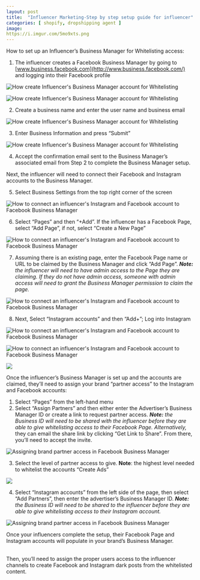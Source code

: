 ```yaml
---
layout: post
title:  "Influencer Marketing-Step by step setup guide for influencer"
categories: [ shopify, dropshipping agent ]
image:   
https://i.imgur.com/5mo9xts.png
---
```


How to set up an Influencer’s Business Manager for Whitelisting access:

1.  The influencer creates a Facebook Business Manager by going to  [www.business.facebook.com](http://www.business.facebook.com/)  and logging into their Facebook profile

![How create Influencer's Business Manager account for Whitelisting](https://assets-global.website-files.com/6262fe724d25445de8349b10/6262fe734d2544de1334a0fd_5fcc3ebd54f8990e9e022bf4_5e7cc2b385cc2b5e4bcb40f5_MBUDQyPgooDUnTn8fDjkY1wCa_MrHvtk6HM7nC41J6NnbYMwf60rPUwbJYMSg5CZqglJabUbQqmJlKlYwL2-CEcWM_7F8yyb_vrWysxgmmXD6A7cPxXLH83yGEEkn0Dq1XFQhki2.png)

![How create Influencer's Business Manager account for Whitelisting](https://assets-global.website-files.com/6262fe724d25445de8349b10/6262fe734d2544ffd534a101_5fcc3ebdd56c1a32445a3343_5e7cc2b3e8ecadc52bf2e577_Dz_Z33zp4dLLwnlMh1xZcp-us9VNeV7GKMOb7rbsYx2aTb_DQGylCpiwZjHzw3G0bp30Z56C29s6MeqwA-vL1WrW6nqPS92kvMnHuASwNgFI0LcAVWV08DH3Lq84bYSUltzVaDoA.png)

2.  Create a business name and enter the user name and business email

![How create Influencer's Business Manager account for Whitelisting](https://assets-global.website-files.com/6262fe724d25445de8349b10/6262fe734d25444df034a0f9_5fcc3ebd4a3b637afc301b04_5e7cc2b3d0a7e831491b4d95_PXCtNOXKIMTfZMwlXo8QVAaJeGHPYVfHo8CgxMi34tBTw19tOesKQkn6QexpSiEOvpetuHqC4E_r02F8YlIf24Jlsi4O0yTqQU8ukJcm9pqcnksDy7rLLFVRZ8-8ZAHRSSGIAmsr.png)

3.  Enter Business Information and press “Submit”

![How create Influencer's Business Manager account for Whitelisting](https://assets-global.website-files.com/6262fe724d25445de8349b10/6262fe734d2544e35434a0fc_5fcc3ebd2eaeca95e6689083_5e7cc2b39f4f4b6cfe5dbe4a_x7UkpnZGVRmLgzpbkF-EstgkYuT_uKx12nLNXTCy5rM93ndyZcs-ntsBpx8Q3pRCJxf1nnWuzzFfoRl_uWlXQAu_94DFy-8F6UhT_L_0SCVzEcpGfym_vv2teWWewqRM8LfnhSOl.png)

4.  Accept the confirmation email sent to the Business Manager’s associated email from Step 2 to complete the Business Manager setup.

Next, the influencer will need to connect their Facebook and Instagram accounts to the Business Manager.

5.  Select Business Settings from the top right corner of the screen

![How to connect an influencer's Instagram and Facebook account to Facebook Business Manager](https://assets-global.website-files.com/6262fe724d25445de8349b10/6262fe734d2544627234a0fa_5fcc3ebd6f6f3b0ece7ab3ce_5e7cc2b3711666c70ebdde9b_fYPsTTLdF76mxwNUmZqnHnnsV9w3SVZNtH5OU7037BjcRHWQCYk6_FlmF9Jrsv377NpZWYz48uEBQdJt8RcZWfuQ5Xz9FPD1lJhjs1ZT_9IdClvbeJnJh6S18xsXMb3_68WA8_2K.png)

6.  Select “Pages” and then “+Add”. If the influencer has a Facebook Page, select “Add Page”, if not, select “Create a New Page”

![How to connect an influencer's Instagram and Facebook account to Facebook Business Manager](https://assets-global.website-files.com/6262fe724d25445de8349b10/6262fe734d25445ef834a0fe_5fcc3ebd99fc031ed1f9a547_5e7cc2b310d3bc85a415a2d8_yRScO_Rbiwho6PKUjuf41GY5_msZcjpXX9ffIS-_n5MQp3kQ9haf8G5vsc-Jk4Tdw9EQgvD6VdgXBiljwNVewzzaAbay7P6Vc3LAgnmO4plUA1mtwm6Vp0GdcbNKZqoUT8h-Z8nF.png)

7.  Assuming there is an existing page, enter the Facebook Page name or URL to be claimed by the Business Manager and click “Add Page”.  **_Note:_** _the influencer will need to have admin access to the Page they are claiming. If they do not have admin access, someone with admin access will need to grant the Business Manager permission to claim the page._

![How to connect an influencer's Instagram and Facebook account to Facebook Business Manager](https://assets-global.website-files.com/6262fe724d25445de8349b10/6262fe734d25447a2e34a103_5fcc3ebd81272936a82813f7_5e7cc2b37fd7cec2e96449ff_7rb09V6IVHxQBuriDBEmrlbteoCgb4RHXxcPZYrysHabHmgC0Rmrrkkpgs-1upF4oHIXFYgU8PpCyPWzswhDmoyTUWB9pg-5e3dv4FSkBZtBSxiNsxHESbP7usr4BedG25zpZE9x.png)

8.  Next, Select “Instagram accounts” and then “Add+”; Log into Instagram

![How to connect an influencer's Instagram and Facebook account to Facebook Business Manager](https://assets-global.website-files.com/6262fe724d25445de8349b10/6262fe734d25441bdf34a100_5fcc3ebd153f7e4000dc8485_5e7cc2b378b7c5cf375c1be8_PkzU4q3N8H4Yf1FZdl-61owUGZJJRc1KjjCyPx1wGfWe9KMzrwQO4nCBbpxfsqlZhlEgtYXiavR_3-BHuFy5cHU4WSzwBJXSYSJazut_znr3wV9ziW2LaWRLlvrymbFKKV4v3Bxo.png)

![How to connect an influencer's Instagram and Facebook account to Facebook Business Manager](https://assets-global.website-files.com/6262fe724d25445de8349b10/6262fe734d2544faad34a107_5fcc3ebd4a3b63ee2c301b05_5e7cc2b385cc2b6700cb40f6_9XMEDmiF7tgdrgvrinJQan6ubBKFwOgHyUlNzyWkG-bDkNWDwC0eXGxGXpsjdoSTYAvPJxPNVIbC6VSalpfXzb6aHEz6dKmbP0ZODS811Tdikp7mJkC8twwc0wAqz4nQx-4MJGbf.png)

![](https://assets-global.website-files.com/6262fe724d25445de8349b10/6262fe734d25442c1634a105_5ff74e4df4fdbd42d8a493a6_Blog62.jpeg)

Once the influencer’s Business Manager is set up and the accounts are claimed, they’ll need to assign your brand “partner access” to the Instagram and Facebook accounts:

1.  Select “Pages” from the left-hand menu
2.  Select “Assign Partners” and then either enter the Advertiser’s Business Manager ID or create a link to request partner access.  **_Note:_** _the Business ID will need to be shared with the influencer before they are able to give whitelisting access to their Facebook Page. Alternatively,_ they can email the share link by clicking “Get Link to Share”. From there, you’ll need to accept the invite.

![Assigning brand partner access in Facebook Business Manager](https://assets-global.website-files.com/6262fe724d25445de8349b10/6262fe734d2544346d34a106_5fcc3ebea5d5885ab8e9d185_5e7cc2b35a1fe2c05a9d4572_1XuvVounMEcE_YKzY_Y3BInbNOiPym25BnRaaxViSRv1OPU09UFGJrCTO9TYOhKOHTWkefxq3sTUUgfzASCj9qefboXz4BOYkfr3BLsdysZ9Pzif8ffK94etV9Or4DYMjPB4MFyC.png)

3.  Select the level of partner access to give.  **Note**: the highest level needed to whitelist the accounts “Create Ads”

![](https://assets-global.website-files.com/6262fe724d25445de8349b10/6262fe734d2544ed1034a108_5ff74e85bcf589a385748fd1_Blog63.jpeg)

4.  Select “Instagram accounts” from the left side of the page, then select “Add Partners”, then enter the advertiser’s Business Manager ID.  **_Note:_** _the Business ID will need to be shared to the influencer before they are able to give whitelisting access to their Instagram account._

![Assigning brand partner access in Facebook Business Manager](https://assets-global.website-files.com/6262fe724d25445de8349b10/6262fe734d2544d58334a102_5fcc3ebe54f899e7b5022bf5_5e7cc2b49f4f4bfffd5dbe9b_l6Yl_dgZ4PnKHQkBLn0hs1-apomYTIt8T7e3Ci9TkwysjfrIEE5_5f27G7bHdhnV8HRE50OE0JuQcWjFohZx_vZb49Z3mhNhEoXFUHfC4Td26463kxW8txy_Z6wpZ1Rn66JJG-xU.png)

  

Once your influencers complete the setup, their Facebook Page and Instagram accounts will populate in your brand’s Business Manager.  
‍

Then, you’ll need to assign the proper users access to the influencer channels to create Facebook and Instagram dark posts from the whitelisted content.
<!--stackedit_data:
eyJoaXN0b3J5IjpbLTEwODE2MzM0MDcsLTU2Mjg2ODY0MV19
-->